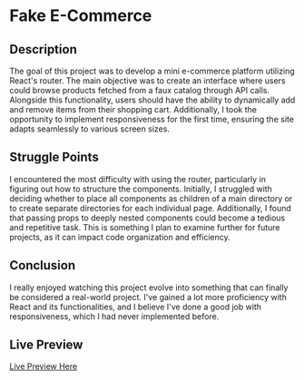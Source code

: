 # Fake E-Commerce

## Description

The goal of this project was to develop a mini e-commerce platform utilizing React's router. The main objective was to create an interface where users could browse products fetched from a faux catalog through API calls. Alongside this functionality, users should have the ability to dynamically add and remove items from their shopping cart. Additionally, I took the opportunity to implement responsiveness for the first time, ensuring the site adapts seamlessly to various screen sizes.

## Struggle Points

I encountered the most difficulty with using the router, particularly in figuring out how to structure the components. Initially, I struggled with deciding whether to place all components as children of a main directory or to create separate directories for each individual page. Additionally, I found that passing props to deeply nested components could become a tedious and repetitive task. This is something I plan to examine further for future projects, as it can impact code organization and efficiency.

## Conclusion

I really enjoyed watching this project evolve into something that can finally be considered a real-world project. I've gained a lot more proficiency with React and its functionalities, and I believe I've done a good job with responsiveness, which I had never implemented before.

## Live Preview

[Live Preview Here]()